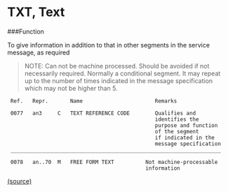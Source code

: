 # TXT, Text

###Function

To give information in addition to that in other segments
in the service message, as required

> NOTE: Can not be machine processed. Should be avoided if not
necessarily required. Normally a conditional segment. It may repeat
up to the number of times indicated in the message specification
which may not be higher than 5.
```
 Ref.   Repr.       Name                       Remarks

 0077   an3     C   TEXT REFERENCE CODE        Qualifies and
                                               identifies the
                                               purpose and function
                                               of the segment
                                               if indicated in the
                                               message specification
 ___________________________________________________________________

 0078   an..70  M   FREE FORM TEXT          Not machine-processable
                                            information
```
[(source)](http://www.unece.org/fileadmin/DAM/trade/edifact/untdid/d422_s.htm#structures)
